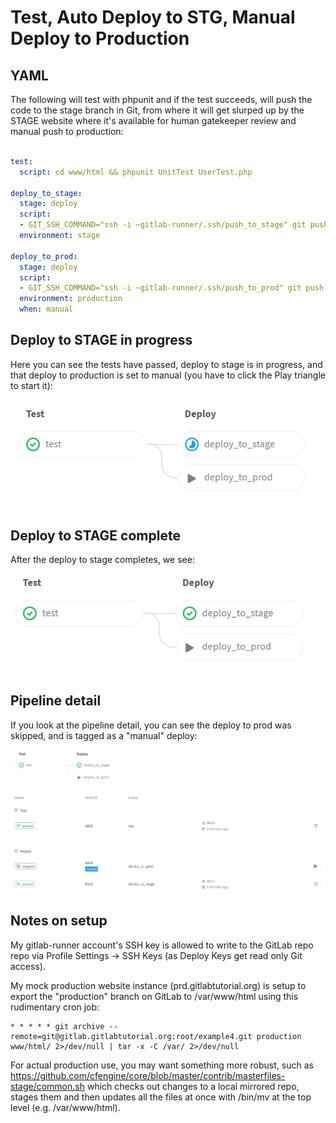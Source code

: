 # Test, Auto Deploy to STG, Manual Deploy to Production


## YAML

The following will test with phpunit and if the test succeeds, will push the code to the stage branch in Git, from where it will get slurped up by the STAGE website where it's available for human gatekeeper review and manual push to production:

```yaml

test:
  script: cd www/html && phpunit UnitTest UserTest.php

deploy_to_stage:
  stage: deploy
  script:
  - GIT_SSH_COMMAND="ssh -i ~gitlab-runner/.ssh/push_to_stage" git push --force git@gitlab.gitlabtutorial.org:root/example4.git +HEAD:stage
  environment: stage

deploy_to_prod:
  stage: deploy
  script:
  - GIT_SSH_COMMAND="ssh -i ~gitlab-runner/.ssh/push_to_prod" git push --force git@gitlab.gitlabtutorial.org:root/example4.git +HEAD:production
  environment: production
  when: manual
```
## Deploy to STAGE in progress

Here you can see the tests have passed, deploy to stage is in progress,
and that deploy to production is set to manual (you have to click the
Play triangle to start it):

![Deploy to STG in progress](/images/deploy-to-stage-is-running.png)


## Deploy to STAGE complete

After the deploy to stage completes, we see:

![Ready for deploy to PRD](/images/manual-deploy-ready.png)

## Pipeline detail

If you look at the pipeline detail, you can see the deploy to 
prod was skipped, and is tagged as a "manual" deploy:

![pipeline detail](/images/pipeline-detail.png)

## Notes on setup

My gitlab-runner account's SSH key is allowed to write to the GitLab repo
repo via Profile Settings -> SSH Keys (as Deploy Keys get read only
Git access).

My mock production website instance (prd.gitlabtutorial.org) is
setup to export the "production" branch on GitLab to /var/www/html
using this rudimentary cron job:

```
* * * * * git archive --remote=git@gitlab.gitlabtutorial.org:root/example4.git production www/html/ 2>/dev/null | tar -x -C /var/ 2>/dev/null
```
For actual production use, you may want something more robust, such
as https://github.com/cfengine/core/blob/master/contrib/masterfiles-stage/common.sh
which checks out changes to a local mirrored repo, stages them and then
updates all the files at once with /bin/mv at the top level (e.g. /var/www/html).
